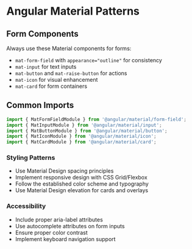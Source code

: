 # Angular Material Patterns

## Form Components
Always use these Material components for forms:
- `mat-form-field` with `appearance="outline"` for consistency
- `mat-input` for text inputs
- `mat-button` and `mat-raise-button` for actions
- `mat-icon` for visual enhancement
- `mat-card` for form containers

## Common Imports
```typescript
import { MatFormFieldModule } from '@angular/material/form-field';
import { MatInputModule } from '@angular/material/input';
import { MatButtonModule } from '@angular/material/button';
import { MatIconModule } from '@angular/material/icon';
import { MatCardModule } from '@angular/material/card';
```

### Styling Patterns
- Use Material Design spacing principles
- Implement responsive design with CSS Grid/Flexbox
- Follow the established color scheme and typography
- Use Material Design elevation for cards and overlays

### Accessibility
- Include proper aria-label attributes
- Use autocomplete attributes on form inputs
- Ensure proper color contrast
- Implement keyboard navigation support